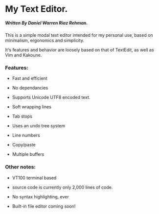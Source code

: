 # My Text Editor.
##### Written By Daniel Warren Riaz Rehman.

This is a simple modal text editor intended for my personal use, based on minimalism, ergonomics and simplicity. 

It's features and behavior are loosely based on that of TextEdit, as well as Vim and Kakoune.


### Features:

 - Fast and efficient

 - No dependancies

 - Supports Unicode UTF8 encoded text.

 - Soft wrapping lines

 - Tab stops

 - Uses an undo tree system

 - Line numbers

 - Copy/paste 

 - Multiple buffers


### Other notes:

 - VT100 terminal based

 - source code is currently only 2,000 lines of code. 

 - No syntax highlighting, ever

 - Built-in file editor coming soon!